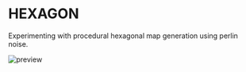 # HEXAGON

Experimenting with procedural hexagonal map generation using perlin noise.

![preview](hexagon.gif)